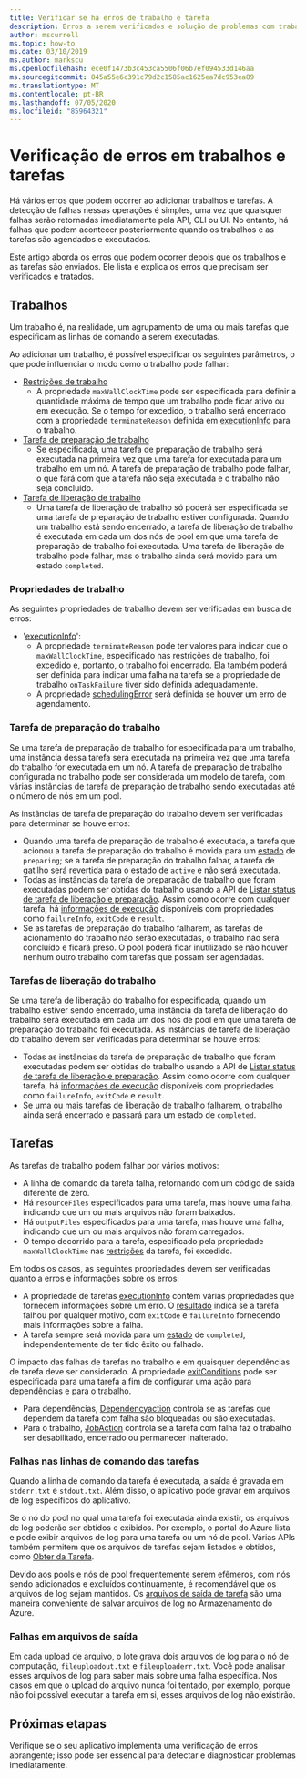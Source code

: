 ```yaml
---
title: Verificar se há erros de trabalho e tarefa
description: Erros a serem verificados e solução de problemas com trabalhos e tarefas
author: mscurrell
ms.topic: how-to
ms.date: 03/10/2019
ms.author: markscu
ms.openlocfilehash: ece0f1473b3c453ca5506f06b7ef094533d146aa
ms.sourcegitcommit: 845a55e6c391c79d2c1585ac1625ea7dc953ea89
ms.translationtype: MT
ms.contentlocale: pt-BR
ms.lasthandoff: 07/05/2020
ms.locfileid: "85964321"
---
```

# <a name="job-and-task-error-checking"></a>Verificação de erros em trabalhos e tarefas

Há vários erros que podem ocorrer ao adicionar trabalhos e tarefas. A detecção de falhas nessas operações é simples, uma vez que quaisquer falhas serão retornadas imediatamente pela API, CLI ou UI.  No entanto, há falhas que podem acontecer posteriormente quando os trabalhos e as tarefas são agendados e executados.

Este artigo aborda os erros que podem ocorrer depois que os trabalhos e as tarefas são enviados. Ele lista e explica os erros que precisam ser verificados e tratados.

## <a name="jobs"></a>Trabalhos

Um trabalho é, na realidade, um agrupamento de uma ou mais tarefas que especificam as linhas de comando a serem executadas.

Ao adicionar um trabalho, é possível especificar os seguintes parâmetros, o que pode influenciar o modo como o trabalho pode falhar:

- [Restrições de trabalho](/rest/api/batchservice/job/add#jobconstraints)
  - A propriedade `maxWallClockTime` pode ser especificada para definir a quantidade máxima de tempo que um trabalho pode ficar ativo ou em execução. Se o tempo for excedido, o trabalho será encerrado com a propriedade `terminateReason` definida em [executionInfo](/rest/api/batchservice/job/get#cloudjob) para o trabalho.
- [Tarefa de preparação de trabalho](/rest/api/batchservice/job/add#jobpreparationtask)
  - Se especificada, uma tarefa de preparação de trabalho será executada na primeira vez que uma tarefa for executada para um trabalho em um nó. A tarefa de preparação de trabalho pode falhar, o que fará com que a tarefa não seja executada e o trabalho não seja concluído.
- [Tarefa de liberação de trabalho](/rest/api/batchservice/job/add#jobreleasetask)
  - Uma tarefa de liberação de trabalho só poderá ser especificada se uma tarefa de preparação de trabalho estiver configurada. Quando um trabalho está sendo encerrado, a tarefa de liberação de trabalho é executada em cada um dos nós de pool em que uma tarefa de preparação de trabalho foi executada. Uma tarefa de liberação de trabalho pode falhar, mas o trabalho ainda será movido para um estado `completed`.

### <a name="job-properties"></a>Propriedades de trabalho

As seguintes propriedades de trabalho devem ser verificadas em busca de erros:

- '[executionInfo](/rest/api/batchservice/job/get#jobexecutioninformation)':
  - A propriedade `terminateReason` pode ter valores para indicar que o `maxWallClockTime`, especificado nas restrições de trabalho, foi excedido e, portanto, o trabalho foi encerrado. Ela também poderá ser definida para indicar uma falha na tarefa se a propriedade de trabalho `onTaskFailure` tiver sido definida adequadamente.
  - A propriedade [schedulingError](/rest/api/batchservice/job/get#jobschedulingerror) será definida se houver um erro de agendamento.
 
### <a name="job-preparation-tasks"></a>Tarefa de preparação do trabalho

Se uma tarefa de preparação de trabalho for especificada para um trabalho, uma instância dessa tarefa será executada na primeira vez que uma tarefa do trabalho for executada em um nó. A tarefa de preparação de trabalho configurada no trabalho pode ser considerada um modelo de tarefa, com várias instâncias de tarefa de preparação de trabalho sendo executadas até o número de nós em um pool.

As instâncias de tarefa de preparação do trabalho devem ser verificadas para determinar se houve erros:
- Quando uma tarefa de preparação de trabalho é executada, a tarefa que acionou a tarefa de preparação do trabalho é movida para um [estado](/rest/api/batchservice/task/get#taskstate) de `preparing`; se a tarefa de preparação do trabalho falhar, a tarefa de gatilho será revertida para o estado de `active` e não será executada.  
- Todas as instâncias da tarefa de preparação de trabalho que foram executadas podem ser obtidas do trabalho usando a API de [Listar status de tarefa de liberação e preparação](/rest/api/batchservice/job/listpreparationandreleasetaskstatus). Assim como ocorre com qualquer tarefa, há [informações de execução](/rest/api/batchservice/job/listpreparationandreleasetaskstatus#jobpreparationandreleasetaskexecutioninformation) disponíveis com propriedades como `failureInfo`, `exitCode` e `result`.
- Se as tarefas de preparação do trabalho falharem, as tarefas de acionamento do trabalho não serão executadas, o trabalho não será concluído e ficará preso. O pool poderá ficar inutilizado se não houver nenhum outro trabalho com tarefas que possam ser agendadas.

### <a name="job-release-tasks"></a>Tarefas de liberação do trabalho

Se uma tarefa de liberação do trabalho for especificada, quando um trabalho estiver sendo encerrado, uma instância da tarefa de liberação do trabalho será executada em cada um dos nós de pool em que uma tarefa de preparação do trabalho foi executada.  As instâncias de tarefa de liberação do trabalho devem ser verificadas para determinar se houve erros:
- Todas as instâncias da tarefa de preparação de trabalho que foram executadas podem ser obtidas do trabalho usando a API de [Listar status de tarefa de liberação e preparação](/rest/api/batchservice/job/listpreparationandreleasetaskstatus). Assim como ocorre com qualquer tarefa, há [informações de execução](/rest/api/batchservice/job/listpreparationandreleasetaskstatus#jobpreparationandreleasetaskexecutioninformation) disponíveis com propriedades como `failureInfo`, `exitCode` e `result`.
- Se uma ou mais tarefas de liberação de trabalho falharem, o trabalho ainda será encerrado e passará para um estado de `completed`.

## <a name="tasks"></a>Tarefas

As tarefas de trabalho podem falhar por vários motivos:

- A linha de comando da tarefa falha, retornando com um código de saída diferente de zero.
- Há `resourceFiles` especificados para uma tarefa, mas houve uma falha, indicando que um ou mais arquivos não foram baixados.
- Há `outputFiles` especificados para uma tarefa, mas houve uma falha, indicando que um ou mais arquivos não foram carregados.
- O tempo decorrido para a tarefa, especificado pela propriedade `maxWallClockTime` nas [restrições](/rest/api/batchservice/task/add#taskconstraints) da tarefa, foi excedido.

Em todos os casos, as seguintes propriedades devem ser verificadas quanto a erros e informações sobre os erros:
- A propriedade de tarefas [executionInfo](/rest/api/batchservice/task/get#taskexecutioninformation) contém várias propriedades que fornecem informações sobre um erro. O [resultado](/rest/api/batchservice/task/get#taskexecutionresult) indica se a tarefa falhou por qualquer motivo, com `exitCode` e `failureInfo` fornecendo mais informações sobre a falha.
- A tarefa sempre será movida para um [estado](/rest/api/batchservice/task/get#taskstate) de `completed`, independentemente de ter tido êxito ou falhado.

O impacto das falhas de tarefas no trabalho e em quaisquer dependências de tarefa deve ser considerado.  A propriedade [exitConditions](/rest/api/batchservice/task/add#exitconditions) pode ser especificada para uma tarefa a fim de configurar uma ação para dependências e para o trabalho.
- Para dependências, [Dependencyaction](/rest/api/batchservice/task/add#dependencyaction) controla se as tarefas que dependem da tarefa com falha são bloqueadas ou são executadas.
- Para o trabalho, [JobAction](/rest/api/batchservice/task/add#jobaction) controla se a tarefa com falha faz o trabalho ser desabilitado, encerrado ou permanecer inalterado.

### <a name="task-command-line-failures"></a>Falhas nas linhas de comando das tarefas

Quando a linha de comando da tarefa é executada, a saída é gravada em `stderr.txt` e `stdout.txt`. Além disso, o aplicativo pode gravar em arquivos de log específicos do aplicativo.

Se o nó do pool no qual uma tarefa foi executada ainda existir, os arquivos de log poderão ser obtidos e exibidos. Por exemplo, o portal do Azure lista e pode exibir arquivos de log para uma tarefa ou um nó de pool. Várias APIs também permitem que os arquivos de tarefas sejam listados e obtidos, como [Obter da Tarefa](/rest/api/batchservice/file/getfromtask).

Devido aos pools e nós de pool frequentemente serem efêmeros, com nós sendo adicionados e excluídos continuamente, é recomendável que os arquivos de log sejam mantidos. Os [arquivos de saída de tarefa](./batch-task-output-files.md) são uma maneira conveniente de salvar arquivos de log no Armazenamento do Azure.

### <a name="output-file-failures"></a>Falhas em arquivos de saída
Em cada upload de arquivo, o lote grava dois arquivos de log para o nó de computação, `fileuploadout.txt` e `fileuploaderr.txt`. Você pode analisar esses arquivos de log para saber mais sobre uma falha específica. Nos casos em que o upload do arquivo nunca foi tentado, por exemplo, porque não foi possível executar a tarefa em si, esses arquivos de log não existirão.  

## <a name="next-steps"></a>Próximas etapas

Verifique se o seu aplicativo implementa uma verificação de erros abrangente; isso pode ser essencial para detectar e diagnosticar problemas imediatamente.
